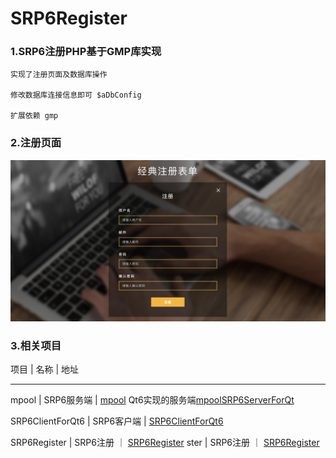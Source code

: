 # SRP6Register

### 1.SRP6注册PHP基于GMP库实现

```
实现了注册页面及数据库操作

修改数据库连接信息即可 $aDbConfig

扩展依赖 gmp

```
### 2.注册页面

![注册](./img/reg.png)

### 3.相关项目

项目  |  名称  |  地址
----  ----  ----
mpool | SRP6服务端 | [mpool](https://github.com/18616378431/mpool) Qt6实现的服务端[mpoolSRP6ServerForQt](https://github.com/18616378431/mpoolSRP6ServerForQt)

SRP6ClientForQt6 | SRP6客户端 | [SRP6ClientForQt6](https://github.com/18616378431/SRP6ClientForQt6)

SRP6Register | SRP6注册 ｜  [SRP6Register](https://github.com/18616378431/SRP6Register)
ster | SRP6注册 ｜  [SRP6Register](https://github.com/18616378431/SRP6Register)